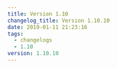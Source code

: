 ```yaml
---
title: Version 1.10
changelog_title: Version 1.10.10
date: 2019-01-11 21:23:16
tags:
  - changelogs
  - 1.10
version: 1.10.10
---
```


<script src="https://gist.github.com/spinnaker-release/8c6e6abe2a0016b823b900523e82cba1.js"/>
